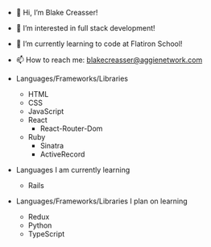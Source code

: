 - 👋 Hi, I’m Blake Creasser!
- 👀 I’m interested in full stack development!
- 🌱 I’m currently learning to code at Flatiron School!
- 📫 How to reach me: blakecreasser@aggienetwork.com

- Languages/Frameworks/Libraries
  - HTML
  - CSS
  - JavaScript
  - React
    - React-Router-Dom
  - Ruby
    - Sinatra
    - ActiveRecord

- Languages I am currently learning
  - Rails

- Languages/Frameworks/Libraries I plan on learning
  - Redux 
  - Python
  - TypeScript
  
 
<!---
Creasser/Creasser is a ✨ special ✨ repository because its `README.md` (this file) appears on your GitHub profile.
You can click the Preview link to take a look at your changes.
--->
